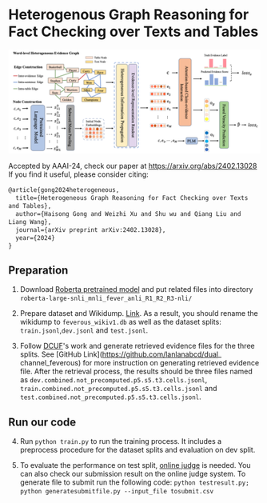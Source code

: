 # Heterogenous Graph Reasoning for Fact Checking over Texts and Tables

![modelstruct](pics/modelstruct.png)

Accepted by AAAI-24, check our paper at https://arxiv.org/abs/2402.13028
If you find it useful, please consider citing:
```
@article{gong2024heterogeneous,
  title={Heterogeneous Graph Reasoning for Fact Checking over Texts and Tables},
  author={Haisong Gong and Weizhi Xu and Shu wu and Qiang Liu and Liang Wang},
  journal={arXiv preprint arXiv:2402.13028},
  year={2024}
}
```

## Preparation

1. Download [Roberta pretrained model](https://huggingface.co/ynie/roberta-large-snli_mnli_fever_anli_R1_R2_R3-nli) and put related files into directory `roberta-large-snli_mnli_fever_anli_R1_R2_R3-nli/`

2. Prepare dataset and Wikidump. [Link](https://fever.ai/dataset/feverous.html). As a result, you should rename the wikidump to `feverous_wikiv1.db` as well as the dataset splits: `train.jsonl`,`dev.jsonl` and `test.jsonl`.

3. Follow [DCUF](https://aclanthology.org/2022.naacl-main.384)'s work and generate retrieved evidence files for the three splits. See [GitHub Link](https://github.com/lanlanabcd/dual_
channel_feverous)  for more instruction on generating retrieved evidence file. After the retrieval process, the results should be three files named as `dev.combined.not_precomputed.p5.s5.t3.cells.jsonl`, `train.combined.not_precomputed.p5.s5.t3.cells.jsonl` and `test.combined.not_precomputed.p5.s5.t3.cells.jsonl`.

## Run our code

4. Run `python train.py` to run the training process. It includes a preprocess procedure for the dataset splits and evaluation on dev split.

5. To evaluate the performance on test split, [online judge](https://eval.ai/web/challenges/challenge-page/1091/overview) is needed. You can also check our submission result on the online judge system. To generate file to submit run the following code: `python testresult.py; python generatesubmitfile.py --input_file tosubmit.csv`
